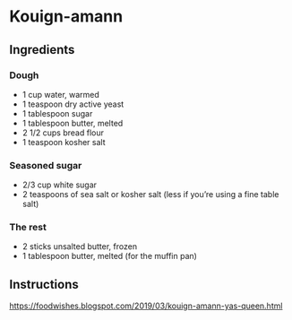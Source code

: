 # Kouign-amann

## Ingredients

### Dough

- 1 cup water, warmed
- 1 teaspoon dry active yeast
- 1 tablespoon sugar
- 1 tablespoon butter, melted
- 2 1/2 cups bread flour
- 1 teaspoon kosher salt

### Seasoned sugar

- 2/3 cup white sugar
- 2 teaspoons of sea salt or kosher salt (less if you’re using a fine table salt)

### The rest

- 2 sticks unsalted butter, frozen
- 1 tablespoon butter, melted (for the muffin pan)

## Instructions

https://foodwishes.blogspot.com/2019/03/kouign-amann-yas-queen.html
